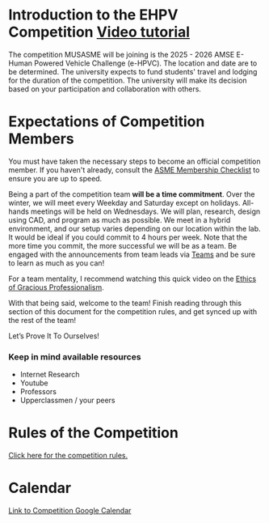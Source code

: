 # Introduction to the EHPV Competition [Video tutorial](https://www.youtube.com/watch?v=_Fr3V214qB0)

The competition MUSASME will be joining is the 2025 - 2026 AMSE E-Human Powered Vehicle Challenge (e-HPVC). The location and date are to be determined. The university expects to fund students' travel and lodging for the duration of the competition. The university will make its decision based on your participation and collaboration with others.

# Expectations of Competition Members
You must have taken the necessary steps to become an official competition member. If you haven't already, consult the [ASME Membership Checklist](https://docs.google.com/document/d/1esOgyAvslK9edDAgdH88jF85isE4b0UZXAwFwrzXpcg/edit?usp=sharing) to ensure you are up to speed. 

Being a part of the competition team **will be a time commitment**. Over the winter, we will meet every Weekday and Saturday except on holidays. All-hands meetings will be held on Wednesdays. We will plan, research, design using CAD, and program as much as possible. We meet in a hybrid environment, and our setup varies depending on our location within the lab. It would be ideal if you could commit to 4 hours per week. Note that the more time you commit, the more successful we will be as a team. Be engaged with the announcements from team leads via [Teams](https://sway.cloud.microsoft/KBy9SUmouxCur6Yc?ref=Link) and be sure to learn as much as you can! 

For a team mentality, I recommend watching this quick video on the [Ethics of Gracious Professionalism](https://www.youtube.com/watch?v=9rc1Gbn3oms). 

With that being said, welcome to the team! Finish reading through this section of this document for the competition rules, and get synced up with the rest of the team!

Let’s Prove It To Ourselves!
### Keep in mind available resources
* Internet Research
* Youtube
* Professors
* Upperclassmen / your peers

# Rules of the Competition
[Click here for the competition rules.](https://drive.google.com/file/d/17_wdljEtARgQ_xexuZB9BOd22OQpE9Sm/view?usp=sharing)

# Calendar
[Link to Competition Google Calendar](https://calendar.google.com/calendar/u/0?cid=Y19iZDhmNTE4MDI0MjFiNGEzNTlmM2ZhNzQ2ZDFhOWQyYWQ4MDk3OTdhYjViZDA5Mjg4ZWMzNjVkMzRmMDA2OGM1QGdyb3VwLmNhbGVuZGFyLmdvb2dsZS5jb20)
